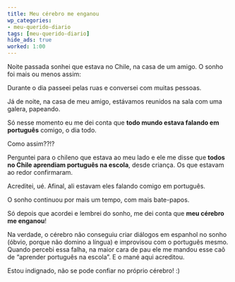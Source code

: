 ```yaml
---
title: Meu cérebro me enganou
wp_categories:
- meu-querido-diario
tags: [meu-querido-diario]
hide_ads: true
worked: 1:00
---
```


Noite passada sonhei que estava no Chile, na casa de um amigo. O sonho foi mais ou menos assim:

Durante o dia passeei pelas ruas e conversei com muitas pessoas.

Já de noite, na casa de meu amigo, estávamos reunidos na sala com uma galera, papeando.

Só nesse momento eu me dei conta que **todo mundo estava falando em português** comigo, o dia todo.

Como assim??!?

Perguntei para o chileno que estava ao meu lado e ele me disse que **todos no Chile aprendiam português na escola**, desde criança. Os que estavam ao redor confirmaram.

Acreditei, ué. Afinal, ali estavam eles falando comigo em português.

O sonho continuou por mais um tempo, com mais bate-papos.

Só depois que acordei e lembrei do sonho, me dei conta que **meu cérebro me enganou**!

Na verdade, o cérebro não conseguiu criar diálogos em espanhol no sonho (óbvio, porque não domino a língua) e improvisou com o português mesmo. Quando percebi essa falha, na maior cara de pau ele me mandou esse caô de “aprender português na escola”. E o mané aqui acreditou.

Estou indignado, não se pode confiar no próprio cérebro! :)
